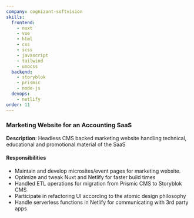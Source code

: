 ```yaml
---
company: cognizant-softvision
skills:
  frontend:
    - nuxt
    - vue
    - html
    - css
    - scss
    - javascript
    - tailwind
    - unocss
  backend:
    - storyblok
    - prismic
    - node-js
  devops:
    - netlify
order: 11
---
```


### Marketing Website for an Accounting SaaS

**Description**: Headless CMS backed marketing website handling technical, educational and promotional material of the SaaS

#### Responsibilities

- Maintain and develop microsites/event pages for marketing website.
- Optimize and tweak Nuxt and Netlify for faster build times
- Handled ETL operations for migration from Prismic CMS to Storyblok CMS
- Participate in refactoring UI according to the atomic design philosophy
- Handle serverless functions in Netlify for communicating with 3rd party apps
